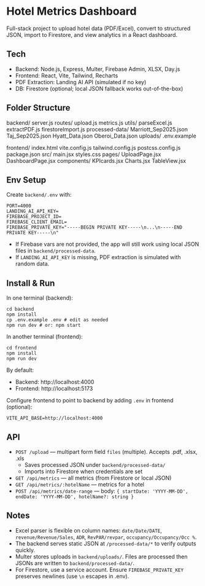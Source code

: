 # Hotel Metrics Dashboard

Full-stack project to upload hotel data (PDF/Excel), convert to structured JSON, import to Firestore, and view analytics in a React dashboard.

## Tech
- Backend: Node.js, Express, Multer, Firebase Admin, XLSX, Day.js
- Frontend: React, Vite, Tailwind, Recharts
- PDF Extraction: Landing AI API (simulated if no key)
- DB: Firestore (optional; local JSON fallback works out-of-the-box)

## Folder Structure

backend/
  server.js
  routes/
    upload.js
    metrics.js
  utils/
    parseExcel.js
    extractPDF.js
    firestoreImport.js
  processed-data/
    Marriott_Sep2025.json
    Taj_Sep2025.json
    Hyatt_Data.json
    Oberoi_Data.json
  uploads/
  .env.example

frontend/
  index.html
  vite.config.js
  tailwind.config.js
  postcss.config.js
  package.json
  src/
    main.jsx
    styles.css
    pages/
      UploadPage.jsx
      DashboardPage.jsx
    components/
      KPIcards.jsx
      Charts.jsx
      TableView.jsx

## Env Setup
Create `backend/.env` with:

```
PORT=4000
LANDING_AI_API_KEY=
FIREBASE_PROJECT_ID=
FIREBASE_CLIENT_EMAIL=
FIREBASE_PRIVATE_KEY="-----BEGIN PRIVATE KEY-----\n...\n-----END PRIVATE KEY-----\n"
```

- If Firebase vars are not provided, the app will still work using local JSON files in `backend/processed-data`.
- If `LANDING_AI_API_KEY` is missing, PDF extraction is simulated with random data.

## Install & Run

In one terminal (backend):

```
cd backend
npm install
cp .env.example .env # edit as needed
npm run dev # or: npm start
```

In another terminal (frontend):

```
cd frontend
npm install
npm run dev
```

By default:
- Backend: http://localhost:4000
- Frontend: http://localhost:5173

Configure frontend to point to backend by adding `.env` in frontend (optional):

```
VITE_API_BASE=http://localhost:4000
```

## API
- `POST /upload` — multipart form field `files` (multiple). Accepts .pdf, .xlsx, .xls
  - Saves processed JSON under `backend/processed-data/`
  - Imports into Firestore when credentials are set
- `GET /api/metrics` — all metrics (from Firestore or local JSON)
- `GET /api/metrics/:hotelName` — metrics for a hotel
- `POST /api/metrics/date-range` — body: `{ startDate: 'YYYY-MM-DD', endDate: 'YYYY-MM-DD', hotelName?: string }`

## Notes
- Excel parser is flexible on column names: `date/Date/DATE`, `revenue/Revenue/Sales`, `ADR`, `RevPAR/revpar`, `occupancy/Occupancy/Occ %`.
- The backend serves static JSON at `/processed-data/*` to verify outputs quickly.
- Multer stores uploads in `backend/uploads/`. Files are processed then JSONs are written to `backend/processed-data/`.
- For Firestore, use a service account. Ensure `FIREBASE_PRIVATE_KEY` preserves newlines (use `\n` escapes in .env).
